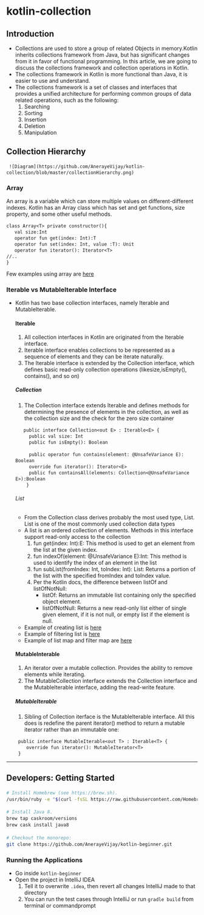 # kotlin-collection
## Introduction
- Collections are used to store a group of related Objects in memory.Kotlin inherits collections framework from Java, but has significant changes from it in favor of functional programming. In this article, we are going to discuss the collections framework and collection operations in Kotlin.
- The collections framework in Kotlin  is more functional than Java, it is easier to use and understand.
- The collections framework is a set of classes and interfaces that provides a unified architecture for performing common groups of data related operations, such as the following:
   1. Searching 
   2. Sorting 
   3. Insertion 
   4. Deletion 
   5. Manipulation
   
## Collection Hierarchy
     ![Diagram](https://github.com/AnerayeVijay/kotlin-collection/blob/master/collectionHierarchy.png)  

   ### Array 
   An array is a variable which can store multiple values on different-different indexes. Kotlin has an Array class which has set and get 
   functions, size property, and some other useful methods.
   ```
   class Array<T> private constructor(){  
      val size:Int  
      operator fun get(index: Int):T  
      operator fun set(index: Int, value :T): Unit  
      operator fun iterator(): Iterator<T>  
   //..  
   }   
   ```
   Few examples using array are [here](https://github.com/AnerayeVijay/kotlin-collection/blob/master/src/test/kotlin/com/vijayaneraye/array/ArrayDemoTest.kt)

   ### Iterable vs MutableIterable Interface
   - Kotlin has two base collection interfaces, namely Iterable and MutableIterable.
   
      #### Iterable
        1. All collection interfaces in Kotlin are originated from the Iterable interface.
        2. Iterable interface enables collections to be represented as a sequence of elements and they can be iterate naturally.
        3. The Iterable interface is extended by the Collection interface, which defines basic read-only collection operations 
         (likesize,isEmpty(), contains(), and so on)
         
        ##### Collection
        1. The Collection interface extends Iterable and defines methods for determining the presence of elements in the collection, as
        well as the collection size and the check for the zero size container
        ```
           public interface Collection<out E> : Iterable<E> {
             public val size: Int
             public fun isEmpty(): Boolean
    
             public operator fun contains(element: @UnsafeVariance E):  Boolean
             override fun iterator(): Iterator<E>
             public fun containsAll(elements: Collection<@UnsafeVariance E>):Boolean 
            }
        ```
        ###### List
        - From the Collection class derives probably the most used type, List. List is one of the most commonly used collection data
        types
        - A list is an ordered collection of elements. Methods in this interface support read-only access to the collection 
            1. fun get(index: Int):E: This method is used to get an element from the list at the given index.
            2. fun indexOf(element: @UnsafeVariance E):Int: This method is used to identify the index of an element in the list
            3. fun subList(fromIndex: Int, toIndex: Int): List<E>: Returns a portion of the list with the specified fromIndex and toIndex
             value.
            4. Per the Kotlin docs, the difference between listOf and listOfNotNull:
               - listOf: Returns an immutable list containing only the specified object element.
               - listOfNotNull: Returns a new read-only list either of single given element, if it is not null, or empty list if the 
                  element is null.
        - Example of creating list is [here](https://github.com/AnerayeVijay/kotlin-collection/blob/master/src/test/kotlin/com/vijayaneraye/list/CreateListDemoTest.kt)
        - Example of filtering list is [here](https://github.com/AnerayeVijay/kotlin-collection/blob/master/src/test/kotlin/com/vijayaneraye/list/FilterListTest.kt)
        - Example of list map and filter map are [here](https://github.com/AnerayeVijay/kotlin-collection/blob/master/src/test/kotlin/com/vijayaneraye/list/ListMapAndFilterMap.kt)
         
      #### MutableInterable
        1. An iterator over a mutable collection. Provides the ability to remove elements while iterating.
        2. The MutableCollection interface extends the Collection interface and the MutableIterable interface, adding the read-write
         feature.

        ##### MutableIterable
        1. Sibling of Collection iterface is the MutableIterable interface. All this does is redefine the parent iterator() method to
        return a mutable iterator rather than an immutable one:
        ```
         public interface MutableIterable<out T> : Iterable<T> {
            override fun iterator(): MutableIterator<T>
         }

        ```

------------------------


## Developers: Getting Started

```sh
# Install Homebrew (see https://brew.sh).
/usr/bin/ruby -e "$(curl -fsSL https://raw.githubusercontent.com/Homebrew/install/master/install)"

# Install Java 8.
brew tap caskroom/versions
brew cask install java8

# Checkout the monorepo:
git clone https://github.com/AnerayeVijay/kotlin-beginner.git
```
### Running the Applications

- Go inside `kotlin-beginner`
- Open the project in IntelliJ IDEA
  1. Tell it to overwrite `.idea`, then revert all changes IntelliJ made to that directory
  2. You can run the test cases through IntelliJ or
   run ```gradle build``` from terminal or commandprompt 

